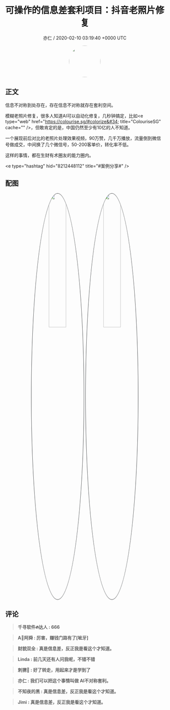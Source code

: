 <h1 align="center">可操作的信息差套利项目：抖音老照片修复</h1>
<p align="center">
    <a>亦仁 / 2020-02-10 03:19:40 &#43;0000 UTC</a>
</p>

<div align="center">
    <img src="https://images.zsxq.com/Fn3NQqCN8nuGF86yZPXSbEsl0mb3?e=1590940799&amp;token=kIxbL07-8jAj8w1n4s9zv64FuZZNEATmlU_Vm6zD:pfbNc8W3hS0oYG_hyXXh_rHMHuc=" width="100" height="100" style="border:1px solid;border-radius:50%; color:#ffffff"/>
</div>

## 正文

<div>
信息不对称到处存在，存在信息不对称就存在套利空间。

模糊老照片修复，很多人知道AI可以自动化修复，几秒钟搞定，比如&lt;e type=&#34;web&#34; href=&#34;https://colourise.sg/#colorize&#34; title=&#34;ColouriseSG&#34; cache=&#34;&#34; /&gt;，但敢肯定的是，中国仍然至少有10亿的人不知道。

一个展现前后对比的老照片处理效果视频，90万赞，几千万播放，流量倒到微信号做成交，中间换了几个微信号，50-200客单价，转化率不低。

这样的事情，都在生财有术圈友的能力圈内。

&lt;e type=&#34;hashtag&#34; hid=&#34;8212448112&#34; title=&#34;#案例分享#&#34; /&gt;
</div>

## 配图
<div class="image" align="center">

<img src="https://images.zsxq.com/lnKCgjZri3C57pe3ertR_OWZ5YwK?imageMogr2/auto-orient/thumbnail/800x/format/jpg/blur/1x0/quality/75&amp;e=1590940799&amp;token=kIxbL07-8jAj8w1n4s9zv64FuZZNEATmlU_Vm6zD:9RBuQRwUS1GS5PYK4yMyMJKKkOY=" width="33%" height="33%" style="border:1px solid;border-radius:50%; color:#3c3f41"/>

<img src="https://images.zsxq.com/Fn6dDj2qdjSoc9pf10S_u28ikQ0z?imageMogr2/auto-orient/thumbnail/800x/format/jpg/blur/1x0/quality/75&amp;e=1590940799&amp;token=kIxbL07-8jAj8w1n4s9zv64FuZZNEATmlU_Vm6zD:v9saRSFeR1r5z0mFAp2T7KcUUuI=" width="33%" height="33%" style="border:1px solid;border-radius:50%; color:#3c3f41"/>

</div>

## 评论

<div align="left">
<div>

<blockquote >
<span> <strong>千寻软件🔥达人 : 666 </strong></span>
</blockquote>

<blockquote >
<span> <strong>A🔱阿舜 : 厉害，赚钱门路有了[呲牙] </strong></span>
</blockquote>

<blockquote >
<span> <strong>财貌双全 : 真是信息差，反正我是看这个才知道。 </strong></span>
</blockquote>

<blockquote >
<span> <strong>Linda : 前几天还有人问我呢，不错不错 </strong></span>
</blockquote>

<blockquote >
<span> <strong>刺猬🐬 : 好了转走，用起来才是学到了 </strong></span>
</blockquote>

<blockquote >
<span> <strong>亦仁 : 我们可以把这个事情叫做 AI不对称套利。 </strong></span>
</blockquote>

<blockquote >
<span> <strong>不知夜的黑 : 真是信息差，反正我是看这个才知道。 </strong></span>
</blockquote>

<blockquote >
<span> <strong>Jimi : 真是信息差，反正我是看这个才知道。 </strong></span>
</blockquote>

</div>
</div>